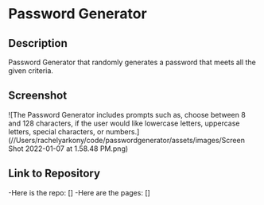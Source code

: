 # Password Generator

## Description

Password Generator that randomly generates a password that meets all the given criteria.

## Screenshot

![The Password Generator includes prompts such as, choose between 8 and 128 characters, if the user would like lowercase letters, uppercase letters, special characters, or numbers.] (//Users/rachelyarkony/code/passwordgenerator/assets/images/Screen Shot 2022-01-07 at 1.58.48 PM.png)

## Link to Repository

-Here is the repo: []
-Here are the pages: []
